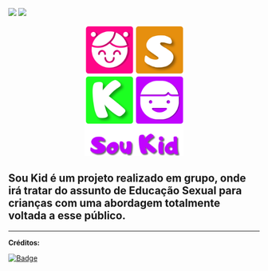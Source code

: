 [<img src="https://img.shields.io/badge/-RECODE%20pro%202020-purple">](https://www.recodepro.org.br/)
 [<img src="https://img.shields.io/badge/-Em%20desenvolvimento-yellow">](#)
 
<div align="center">
<img src ="https://github.com/Re04nan/SouKid/blob/master/soukidlogo.png" width="200px" alt="logo Sou Kid" title="logo Sou Kid">
</div>

## Sou Kid é um projeto realizado em grupo, onde irá tratar do assunto de Educação Sexual para crianças com uma abordagem totalmente voltada a esse público.




<hr>

**Créditos:**

[![Badge](https://img.shields.io/static/v1?label=Instagram&message=Designer%20by%20Hellen%20Ruthe&color=ff69b4&style=for-the-badge&logo=INSTAGRAM)](https://www.instagram.com/ruth_cherrys/)

